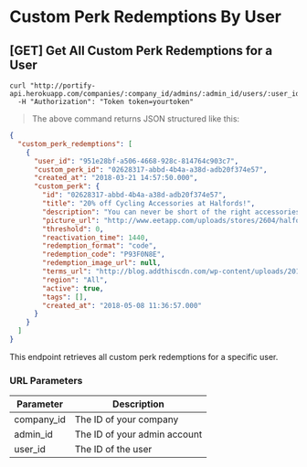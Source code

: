 # Custom Perk Redemptions By User

## [GET] Get All Custom Perk Redemptions for a User

```shell
curl "http://portify-api.herokuapp.com/companies/:company_id/admins/:admin_id/users/:user_id/custom_perk_redemptions"
  -H "Authorization": "Token token=yourtoken"
```

> The above command returns JSON structured like this:

```json
{
  "custom_perk_redemptions": [
    {
      "user_id": "951e28bf-a506-4668-928c-814764c903c7",
      "custom_perk_id": "02628317-abbd-4b4a-a38d-adb20f374e57",
      "created_at": "2018-03-21 14:57:50.000",
      "custom_perk": {
        "id": "02628317-abbd-4b4a-a38d-adb20f374e57",
        "title": "20% off Cycling Accessories at Halfords!",
        "description": "You can never be short of the right accessories, that is why Halfords has a huge range from lights to clothing and bike locks to helmets. There is something to suit all your needs.",
        "picture_url": "http://www.eetapp.com/uploads/stores/2604/halfords.jpg",
        "threshold": 0,
        "reactivation_time": 1440,
        "redemption_format": "code",
        "redemption_code": "P93F0N8E",
        "redemption_image_url": null,
        "terms_url": "http://blog.addthiscdn.com/wp-content/uploads/2017/06/22185645/test.jpg",
        "region": "All",
        "active": true,
        "tags": [],
        "created_at": "2018-05-08 11:36:57.000"
      }
    }
  ]
}
```

This endpoint retrieves all custom perk redemptions for a specific user.

### URL Parameters

Parameter | Description
--------- | -----------
company_id | The ID of your company
admin_id | The ID of your admin account
user_id | The ID of the user